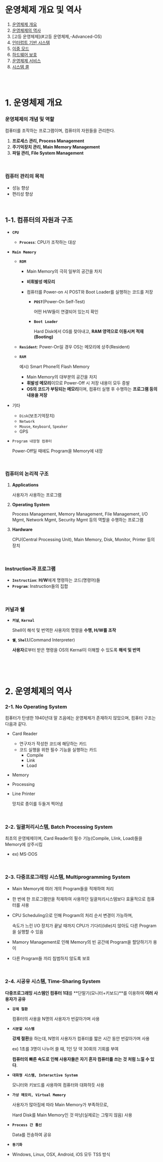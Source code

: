 # 운영체제 개요 및 역사

1. [운영체제 개요](#운영체제-개요)
2. [운영체제의 역사](#운영체제의-역사)
3. [고등 운영체제](#고등 운영체제,-Advanced-OS)
4. [인터럽트 기반 시스템](#인터럽트-기반-시스템,-Interrupt-Based-System)
5. [이중 모드](#이중-모드,-Dual-Mode)
6. [하드웨어 보호](#하드웨어-보호,-HW-Protection)
7. [운영체제 서비스](#운영체제-서비스,-OS-Services)
8. [시스템 콜](#시스템-콜,-System-Call)

<br>

<br>

# 1. 운영체제 개요

### 운영체제의 개념 및 역할

컴퓨터를 조작하는 프로그램이며, 컴퓨터의 자원들을 관리한다.

1. **프로세스 관리, Process Management**
2. **주기억장치 관리, Main Memory Management**
3. **파일 관리, File System Management**

<br>

### 컴퓨터 관리의 목적

- 성능 향상
- 편리성 향상

<br>

## 1-1. 컴퓨터의 자원과 구조

- **`CPU`**

  - **`Process`**: CPU가 조작하는 대상

- **`Main Memory`**

  - **`ROM`**

    - Main Memory의 극히 일부의 공간을 차지

    - **비휘발성 메모리**

    - 컴퓨터를 Power-on 시 POST와 Boot Loader를 실행하는 코드를 저장

      - **`POST`**(Power-On Self-Test)

        어떤 H/W들이 연결되어 있는지 확인

      - **`Boot Loader`**

        Hard Disk에서 OS를 찾아내고, **RAM 영역으로 이동시켜 적재(Booting)**

  - **`Resident`**: Power-On일 경우 OS는 메모리에 상주(Resident)

  - **`RAM`**

    예시) Smart Phone의 Flash Memory
    
    - Main Memory의 대부분의 공간을 차지
    - **휘발성 메모리**이므로 Power-Off 시 저장 내용이 모두 증발
    - **OS의 코드가 부팅되는 메모리**이며, 컴퓨터 실행 후 수행하는 **프로그램 등의 내용을 저장**

- 기타

  - `Disk`(보조기억장치)
  - `Network`
  - `Mouse`, `Keyboard`, `Speaker`
  - GPS

- `Program 내장형 컴퓨터`

  Power-Off일 때에도 Program을 Memory에 내장

<br>

### 컴퓨터의 논리적 구조

1. **Applications**

   사용자가 사용하는 프로그램

2. **Operating System**

   Process Management, Memory Management, File Management, I/O Mgmt, Network Mgmt, Security Mgmt 등의 역할을 수행하는 프로그램

3. **Hardware**

   CPU(Central Processing Unit), Main Memory, Disk, Monitor, Printer 등의 장치

<br>

### Instruction과 프로그램

- **`Instruction`**: **H/W**에게 명령하는 코드(명령어)들
- **`Program`**: Instruction들의 집합

<br>

### 커널과 쉘

- **`커널`**, **`Kernal`**

  Shell이 해석 및 번역한 사용자의 명령을 **수행, H/W를 조작**

- **`쉘`**, **`Shell`**(Command Interpreter)

  **사용자**로부터 받은 명령을 OS의 Kernal이 이해할 수 있도록 **해석 및 번역**

<br>

<br>

<br>

# 2. 운영체제의 역사

### 2-1. No Operating System

컴퓨터가 탄생한 1940년대 말 즈음에는 운영체제가 존재하지 않았으며, 컴퓨터 구조는 다음과 같다.

- Card Reader

  - 연구자가 작성한 코드에 해당하는 카드
  - 코드 실행을 위한 필수 기능을 실행하는 카드
    - Compile
    - Link
    - Load

- Memory

- Processing

- Line Printer

  망치로 종이를 두들겨 찍어냄

<br>

### 2-2. 일괄처리시스템, Batch Processing System

최초의 운영체제이며, Card Reader의 필수 기능(Compile, Llink, Load)들을 Memory에 상주시킴

- ex) MS-DOS

<br>

### 2-3. 다중프로그래밍 시스템, Multiprogramming System

- Main Memory에 여러 개의 Program들을 적재하여 처리

- 한 번에 한 프로그램만을 적재하여 사용하던 일괄처리시스템보다 효율적으로 컴퓨터를 사용

- CPU Scheduling으로 인해 Program의 처리 순서 변경이 가능하며,

  속도가 느린 I/O 장치가 끝날 때까지 CPU가 기다리(Idle)지 않아도 다른 Program을 실행할 수 있음

- Mamory Management로 인해 Memory의 빈 공간에 Program을 할당하기가 용이

- 다른 Program들 끼리 침범하지 않도록 보호

<br>

### 2-4. 시공유 시스템, Time-Sharing System

**다중프로그래밍 시스템인 컴퓨터 1대**를 **단말기(모니터+키보드)**를 이용하여 **여러 사용자가 공유**

- **`강제 절환`**

  컴퓨터의 사용을 N명의 사용자가 번갈아가며 사용

- **`시분할 시스템`**

  **강제 절환**을 하는데, N명의 사용자가 컴퓨터를 짧은 시간 동안 번갈아가며 사용

  ex) 1초를 3명이 나누어 쓸 때, 1인 당 약 30회의 기회를 부여

  **컴퓨터의 빠른 속도로 인해 사용자들은 자기 혼자 컴퓨터를 쓰는 것 처럼 느낄 수 있다**.

- **`대화형 시스템, Interactive System`**

  모니터와 키보드를 사용하여 컴퓨터와 대화하듯 사용

- **`가상 메모리, Virtual Memory`**

  사용자가 많아짐에 따라 Main Memory가 부족하므로,

  Hard Disk를 Main Memory인 것 마냥(실제로는 그렇지 않음) 사용

- **`Process 간 통신`**

  Data를 전송하여 공유

- **`동기화`**

- Windows, Linux, OSX, Android, iOS 모두 TSS 방식

<br>

<br>

<br>

# 3. 고등 운영체제, Advanced OS

고등 컴퓨터 구조(Advanced Computer Architectures)가 등장하며, 고등 운영체제 또한 등장

- 일반적인 컴퓨터 구조, **`폰 노이만의 컴퓨터 구조`**

  : `1 CPU` + `1 Memory`

<br>

### 3-1. 다중 프로세서 시스템, Multiprocessor System

`하나의 Memory`를 `여러 CPU`들이 **병렬적으로, 강결합**하여 사용

- 다음과 같이도 불림

  - **`병렬 시스템, Parallel System`**
  - **`강결합 시스템, Tightly-Coupled System`**

- 장점 3가지

  - **Performance**

  - **Cost**

  - **Reliability**

    고장난 CPU를 다른 CPU가 대체 가능

- **`다중 프로세서 운영체제, Multiprocessor OS`**

<br>

### 3-2. 분산 시스템, Distributed System

분산되어 있는 **여러개의 PC Set(1 CPU + 1 Memory)**들을 **LAN(근거리 통신망)을 통해 연결**

- 다음과 같이도 불림
  - **`다중 컴퓨터 시스템, Multi-Computer System`**
  - **`소결합 시스템, Loosely-Coupled System`**
- 장점 3가지
  - **Performance**
  - **Cost**
  - **Reliability**
- **분산 운영체제, Distributed OS**

<br>

### 3-3. 실시간 시스템, Real-Time System

빠르기만 한 것이 아닌, **Deadline을 준수하도록** 작업을 수행

- 시간 제약 : Deadline

  **CPU Scheduling으로 우선 순위를 적용**

- 공장 자동화(FA), 군사, 항공, 우주 등의 분야에서 사용

- **실시간 운영체제, Real-Time OS(=RTOS)**

<br>

<br>

<br>

# 4. 인터럽트 기반 시스템, Interrupt-Based System

Operating System은 Booting 종료 시, 메모리에 상주 및 사건(event)을 기다리며 대기한다. 그러던 중 마우스, 키보드를 포함한 사용자의 동작에 의해 사건(event) 발생 시 Interrupt에 의해 다시 동작

<br>

### 4-1. 하드웨어 인터럽트, Hardware Interrupt

1. 마우스, 키보드와 같은 H/W를 움직여 전기 신호를 CPU에 전송

2. CPU는 Memory 속 OS의 특정 코드(ISR)를 실행

   마우스의 ISR(Interrupt Service Routine)은 마우스 포인터를 모니터상에서 신호에 따라 움직이게 처리

3. OS는 Interrupt Service Routine 종료 후 다시 대기

<br>

### 4-2. 소프트웨어 인터럽트, Software Interrupt

- 사용자 프로그램이 소프트웨어 인터럽트를 일으킴(운영체제의 기능을 이용)

1. PPT와 같은 사용자 프로그램이 Hard Disk에 기록되어 있는 file을 읽어달라고 요청
2. CPU는 위와 같은 S/W Interrupt를 위한 OS의 특정 코드(ISR)을 실행하여 file을 읽어옴

<br>

**즉, Interrupt는 H/W에서 H/W로, 혹은 S/W에서 H/W로의 요청에 의해 발생**

- ISA(Instruction Set Architecture) 중 명령어 예시

  - add register

  - sub register

  - mov register

  - **swi register**

    Software Interrupt를 발생시키는 명령어

<br>

<br>

<br>

## 4-3. 인터럽트 기반 운영체제, Interrupt-Based OS

**현재 대부분의 OS들은 인터럽트 기반 운영체제**

- 운영체제는 메모리에 상주하며, 평소에는 대기 상태를 유지

<br>

### Event 발생 시

- HW Interrupt 발생 시 운영체제 코드(ISR)를 실행

- SW Interrupt 발생 시 운영체제 코드(ISR)를 실행

- **Internal Interrupt(내부 인터럽트)** 발생 시 운영체제 코드(ISR) 실행

  ex) 프로그램이 어떤 값을 0으로 나누라고 명령했을 경우

  1. CPU는 Interrupt가 발생한 것으로 취급

  2. OS의 **Devide by Zero**라는 ISR을 실행

     주로 프로그램을 강제 종료

- **ISR 종료 시 원래의 대기 상태, 또는 사용자 프로그램으로 복귀**

<br>

<br>

<br>

# 5. 이중 모드, Dual Mode

대부분의 운영체제는 이중 모드를 지원하며, OS가 이중 모드를 통해 보호하고자 하는 대상은 다음 세가지이다.

1. 입출력 장치
2. 메모리
3. CPU

서버 컴퓨터는 여러 사람에게 동시에 사용될 수 있는 환경이다. 개인 PC일 지라도 여러 개의 프로그램을 동시에 사용한다. 여러 사용자 혹은 프로그램들이 STOP, HALT, RESET과 같은 명령어를 남용한다면 큰 문제가 발생할 수 있다.

따라서 대부분의 운영체제(스마트폰 포함)는 이중 모드를 지원한다. 이중 모드는 관리자(Supervisor) 모드와 사용자(User) 모드로 구성된다.

- 관리자(=시스템, 모니터, 특권) 모드

  Superviser(=System, Monitor, Previliged) Mode

- 특권 명령, Privileged Instructions

  STOP, HALT, RESET, SET_TIMER, SET_HW, ...

- 권한이 없는 사용자가 위 명령을 시도하면 `Privileged Instructions Violation` 발생

이중 모드는 레지스터(Register)의 플래그(Flag)를 사용하여 조작한다.

<br>

<br>

## 5-1. CPU에서 이중 모드 제어하기

- CPU의 구조
  - 레지스터, Register
  - 산술 논리 장치, ALU(Arithmetic Logic Unit)
  - 제어 유닛, Control Unit
- CPU Register의 다섯 가지 플래그(Flag)
  - `Carry`: 자리수 상승을 표현
  - `Negative`: 계산 결과 값이 음수
  - `Zero`: 계산 결과 값이 0
  - `Overflow`
  - `Dual Mode`
    - `1`: 관리자 모드
    - `0`: 사용자 모드

마우스, 키보드와 같은 I/O 장비 또한 관리자 모드로만 조작할 수 있으며, 사용자 프로그램 실행 시 사용자 모드로 flag가 변환된다. 사용자 프로그램 사용 중에도 마우스 및 키보드 조작, H/W에 접근, 프린터 및 모니터 사용이 필요하다면, OS에 요청하여 관리자 모드로 전환하고, 해당하는 SW Interrupt를 발생시켜 Interrupt Service Routine을 발생시켜야 한다. 만약 사용자 프로그램이 직접 ISR을 조작하게 한다면, 보안 등에서 큰 문제가 발생할 수 있다.

<br>

<br>

<br>

# 6. 하드웨어 보호, HW Protection

운영체제는 이중 모드를 활용하여 하드웨어를 보호한다.

<br>

## 6-1. 입/출력 장치 보호, Input/Output Device Protection

사용자의 잘못된 입출력 명령을 방지

- 다른 사용자의 입출력, 정보 등이 침해하려는 경우
- 예시
  - printer 혼선
  - reset 명령
  - 다른 사용자의 파일 읽고 쓰기

<br>

### 보호 방법

OS는 입출력을 특권 명령(Previleged Instruction)으로만 사용 가능하게 하여 위의 문제들을 방지한다.

- 특권 명령(Previleged Instruction)의 예시
  - `ldr`: 메모리의 data를 register로 가져옴
  - `stop`: CPU 중지
  - `reset`: 전체 시스템 초기화
  - `in`: 키보드 등의 입력 장치의 명령을 가져옴
  - `out`: 프린터, 모니터와 같은 출력 장치를 조작

사용자(, 사용자 프로그램)가 입출력 명령을 직접 내릴 경우 **Privileged Instruction Violation** 발생

<br>

## 6-2. 메모리 보호, Memory Protection

어느 사용자 프로그램이 다른 사용자의 메모리, 혹은 운영체제 메모리 영역으로 접근 시 차단한다.

i.g., 해킹 프로그램이 운영체제 메모리 영역의 ISR을 조작하려 시도

i.g., 다른 프로그램이 어떤 프로그램의 메모리에 접근

<br>

### 보호 방법

CPU는 Main Memory에 **Address Bus**를 통해 특정 주소의 데이터를 달라고 요청하며, 메인 메모리는 **Data Bus**를 통해 요청 받은 주소의 데이터를 반환한다. 운영체제는 Address Bus를 전송하는 시점에 MMU(Memory Management Unit)을 반드시 거치게 하여, 허용되지 않은 주소의 데이터를 요청(**Segment Violation**)하면 CPU에 Interrupt를 발생시킨다.

<br>

## 6-3. CPU 보호, CPU Protection

어느 사용자 혹은 프로그램이 CPU를 독점하여 사용하려 하는 경우를 방지한다.

프로그래밍 언어의 `while True:`와 같은 표현은 CPU 독점을 야기할 수 있다. 따라서 **Timer Interrupt**를 적용하여 일정 시간 경과 시 강제로 다른 프로그램으로 전환한다.

<br>

<br>

<br>

# 7. 운영체제 서비스, OS Services

## 7-1. 프로세스 관리, Process Management

프로세스, Process: **메모리에서 실행 중인 프로그램**, Program in execution

<br>

### 주요 기능

- 프로세스의 생성(**Creation**), 소멸(**Deletion**)
- 프로세스 활동 일시 중지(**Suspend**), 활동 재개(**Resume**)
- 프로세스 간 통신(**IPC**, Inter-Process Communication)
- 프로세스 동기화(**Synchronization**)
- 교착 상태 처리(**Deadlock Handling**)
  - Deadlock: 다수의 프로세스가 실행되던 중 충돌이 발생한 상태

<br>

<br>

## 7-2. 주기억장치 관리, Main Memory Management

### 주요 기능

- 프로세스에게 메모리 공간을 할당(**Allocation**)

- **메모리의 어느 부분이 어느 프로세스에게 활당되었는지 추적 및 감시**

- 프로세스종료 시 메모리 회수(**Dallocation**)

- 메모리의 **효율적인 공간 사용** 유도

  i.g., 사용 가능하지만 사용되지 않는 메모리 공간을 관리

- **가상 메모리** 관리

  실제 물리적 메모리보다 큰 용량을 사용하도록 조치

<br>

<br>

## 7-3. 파일 관리, File Management

**Track**/**Sector**로 구성된 **디스크**를 **파일**이라는 논리적 관점으로 관리

Hard Disk는 자성을 띈 판 위에 **Track**이 깔려 있으며, Track은 여러 **Sector**들로 구분된다. **Coil**이 감긴 **Header**를 통해 Sector들을 N/S극으로 **자화**시켜 데이터를 저장 및 복사한다. 자극하는 Sector들을 묶어 **Block** 단위로 관리한다.

<br>

### 주요 기능

- 파일의 생성(**Creation**)과 삭제(**Deletion**)

- 디렉토리(**Directory**)(or Folder)의 생성과 삭제

- 파일에 대한 **기본 동작** 지원

  ```open, close, read, write, create, delete```

- Track/Sector와 파일간의 매핑(**Mapping**)

- 백업(**Backup**)

<br>

<br>

## 7-4. 보조 기억 장치 관리, Secondary Storage Management

- 보조 기억 장치(Secondary Storage)의 예시

  Hard Disk, Flash Memory(in Smart Phone)

<br>

### 주요 기능

- **빈 공간 관리, Free Space Management**

  (빈 Block들)

- 저장 공간 할당, **Storage Allocation**

  어느 Block에 할당할 것인가?

- 디스크 스케쥴링, **Disk Scheduling**

  디스크 공간에 Block들이 흩어져 있을때, Block들의 Head들을 어떻게 하면 효율적으로 찾아다니며 읽을 수 있겠는가?

<br>

<br>

## 7-5. 입출력 장치 관리, I/O Device Management

### 주요 기능

- 장치 드라이브, Device Drivers

- 입출력 장치 성능 향상

  - Buffering

    입출력 장치에서 읽었던 내용을 메모리에 유지하여, 같은 내용이 다시 호출됐을 때 빠른 속도로 반환

  - Caching

    Buffering과 유사

  - Spooling

    Memory 대신 Hard Disk를 중간 매체로 사용하여 효율을 증가시킨다.

    i.g., 프린터에서 작업할 내용을 계속해서 Memory에 두는 것이 아니라, 비교적 덜 귀한 Hard Disk에 저장

<br>

<br>

<br>

# 8. 시스템 콜, System Call

## 8-1. 시스템 콜의 정의

Application이 운영체제 서비스(OS Service)를 받기 위해 호출하는 행위

<br>

<br>

## 8-2. 주요 시스템 콜

### Process

- end

  프로세스를 종료

- abort

  프로세스를 강제 종료

- load

  H/W 프로그램을 메모리로 로드

- execute

- create

- terminate

- get/set attributes

  프로세스의 속성(ID, 메모리 사용량 등)을 읽음/설정

- wait events

- signal event

<br>

### Memory

- allocate
- free

<br>

### File

- create, delete
- open, close
- read, write
- get/set attributes

<br>

### Device

- request
- release
- read, write
- get/set attributes
- attach/detach devices

<br>

### Information

- get/set time
- get/set system data

<br>

### Communication

- socket
- send, receive

<br>

<br>

## 8-3. 시스템 콜 만들어 보기

파일을 생성하는 과정으로 예를 들어 보겠습니다.

1. Assembly 언어로 파일 속성을 정의
2. OS System Call 요청

코드들은 각 운영체제의 System Call Library에서 제공하는 형태로 작성합니다.

<br>

### MS-DOS

```shell
AH = 3CH
CX = file_attributes
DS:DX = file_name
INT = 80H
```

- `INT`: Interrupt

<br>

### Linux

```shell
# 여기서의 8은 파일을 생성할 때 사용
EAX = 8
ECX = file_attributes
EBX = file_name
INT = 80H
```





